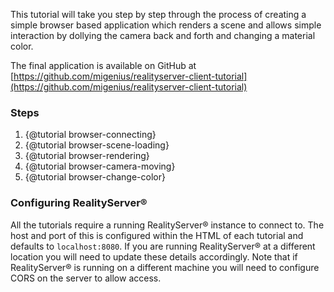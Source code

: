 This tutorial will take you step by step through the process of creating a simple browser based application which renders a scene and allows simple interaction by dollying the camera back and forth and changing a material color.

The final application is available on GitHub at [https://github.com/migenius/realityserver-client-tutorial](https://github.com/migenius/realityserver-client-tutorial)

### Steps

1. {@tutorial browser-connecting}
2. {@tutorial browser-scene-loading}
3. {@tutorial browser-rendering}
4. {@tutorial browser-camera-moving}
5. {@tutorial browser-change-color}

### Configuring RealityServer&reg;
All the tutorials require a running RealityServer&reg; instance to connect to. The host and port of this is configured within the HTML of each tutorial and defaults to `localhost:8080`. If you are running RealityServer&reg; at a different location you will need to update these details accordingly. Note that if RealityServer&reg; is running on a different machine you will need to configure CORS on the server to allow access.

